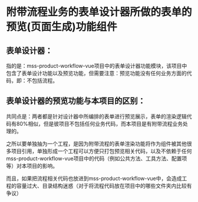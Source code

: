 # 附带流程业务的表单设计器所做的表单的预览(页面生成)功能组件

## 表单设计器：
指的是：mss-product-workflow-vue项目中的表单设计器功能模块，该项目中包含了表单设计功能以及预览功能，但需要注意：预览功能没有任何业务方面的代码，即：不包括流程。

## 表单设计器的预览功能与本项目的区别：
共同点是：两者都是针对设计器中所编排的表单进行预览展示，表单的渲染逻辑代码有80%相似，但是彼项目不包括任何业务代码，而本项目是有附带流程业务处理的。

之所以要单独抽为一个工程，是因为附带流程的表单渲染功能将作为组件被其他很多项目引用，单独形成一个工程可以方便只打包预览相关代码，以及不依赖于任何mss-product-workflow-vue项目中的代码（例如公共方法、工具方法、配置项等）对本项目的影响。

而且，如果把流程相关代码也放进到mss-product-workflow-vue中，会造成工程的容量过大、目录结构迷惑（对于将流程代码放在项目中的哪些文件夹内比较有争议）